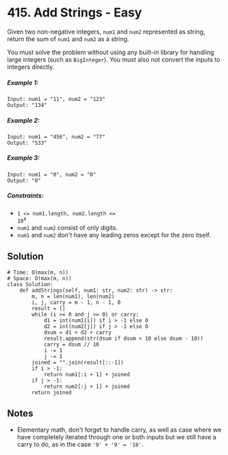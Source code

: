 # 415. Add Strings - Easy

Given two non-negative integers, `num1` and `num2` represented as string, return the sum of `num1` and `num2` as a string.

You must solve the problem without using any built-in library for handling large integers (such as `BigInteger`). You must also not convert the inputs to integers directly.

##### Example 1:

```
Input: num1 = "11", num2 = "123"
Output: "134"
```

##### Example 2:

```
Input: num1 = "456", num2 = "77"
Output: "533"
```

##### Example 3:

```
Input: num1 = "0", num2 = "0"
Output: "0"
```

##### Constraints:

- <code>1 <= num1.length, num2.length <= 10<sup>4</sup></code>
- `num1` and `num2` consist of only digits.
- `num1` and `num2` don't have any leading zeros except for the zero itself.

## Solution

```
# Time: O(max(m, n))
# Space: O(max(m, n))
class Solution:
    def addStrings(self, num1: str, num2: str) -> str:
        m, n = len(num1), len(num2)
        i, j, carry = m - 1, n - 1, 0
        result = []
        while (i >= 0 and j >= 0) or carry:
            d1 = int(num1[i]) if i > -1 else 0
            d2 = int(num2[j]) if j > -1 else 0
            dsum = d1 + d2 + carry
            result.append(str(dsum if dsum < 10 else dsum - 10))
            carry = dsum // 10
            i -= 1
            j -= 1
        joined = "".join(result[::-1])
        if i > -1:
            return num1[:i + 1] + joined
        if j > -1:
            return num2[:j + 1] + joined
        return joined
```

## Notes
- Elementary math, don't forget to handle carry, as well as case where we have completely iterated through one or both inputs but we still have a carry to do, as in the case `'9' + '9' = '18'`.